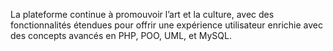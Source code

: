 La plateforme continue à promouvoir l’art et la culture, avec des fonctionnalités étendues pour offrir une expérience utilisateur enrichie avec des concepts avancés en PHP, POO, UML, et MySQL.